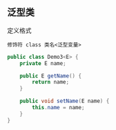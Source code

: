 ## 泛型类

定义格式

```
修饰符 class 类名<泛型变量>
```

```java
public class Demo3<E> {
    private E name;

    public E getName() {
        return name;
    }

    public void setName(E name) {
        this.name = name;
    }
}
```
